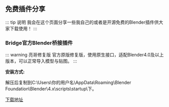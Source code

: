 ## 免费插件分享

::: tip 说明
我会在这个页面分享一些我自己的或者是开源免费的Blender插件供大家下载使用！
:::

### Bridge官方Blender桥接插件
::: warning 亮哥修复版
官方原版修复版，使用原生接口，适配Blender4.0及以上版本，可以正常导入模型与贴图。
:::

**安装方式:**

解压后复制到C:\Users\你的用户名\AppData\Roaming\Blender Foundation\Blender\4.x\scripts\startup\下。

[下载地址](https://github.com/Mskins/freeaddons/releases)
